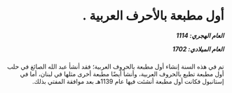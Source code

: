 <h1 dir="rtl">أول مطبعة بالأحرف العربية .</h1>

<h5 dir="rtl">العام الهجري:  1114

العام الميلادي: 1702

</h5>

<p dir="rtl">تم في هذه السنة إنشاء أول مطبعة بالحروف العربية؛ فقد أنشأ عبد الله الصائغ في حلب أول مطبعة تطبع بالحروف العربية، وأنشأ أيضًا مطبعة أخرى مثلها في لبنان، أما في إستانبول فكانت أول مطبعة أنشئت فيها عام 1139هـ بعد موافقة المفتي بذلك.</p></br>
